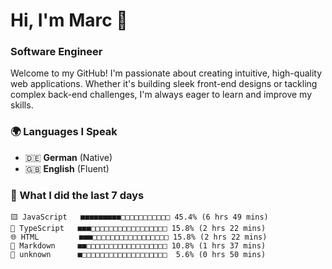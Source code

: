# Hi, I'm Marc 👋 
### Software Engineer

Welcome to my GitHub! I'm passionate about creating intuitive, high-quality web applications. Whether it's building sleek front-end designs or tackling complex back-end challenges, I'm always eager to learn and improve my skills.  

### 🌍 Languages I Speak  
- 🇩🇪 **German** (Native)  
- 🇬🇧 **English** (Fluent)

### 🤯 What I did the last 7 days

```
🟨 JavaScript   ■■■■■■■■■□□□□□□□□□□□ 45.4% (6 hrs 49 mins)
🔷 TypeScript   ■■■□□□□□□□□□□□□□□□□□ 15.8% (2 hrs 22 mins)
🌐 HTML         ■■■□□□□□□□□□□□□□□□□□ 15.8% (2 hrs 22 mins)
📝 Markdown     ■■□□□□□□□□□□□□□□□□□□ 10.8% (1 hrs 37 mins)
📄 unknown      ■□□□□□□□□□□□□□□□□□□□  5.6% (0 hrs 50 mins)
```